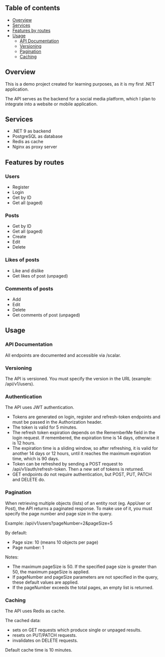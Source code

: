 ## Table of contents
- [Overview](#overview)
- [Services](#services)
- [Features by routes](#features-by-routes)
- [Usage](#usage)
    - [API Documentation](#api-documentation)
    - [Versioning](#versioning)
    - [Pagination](#pagination)
    - [Caching](#caching)

## Overview
This is a demo project created for learning purposes, as it is my first .NET application.

The API serves as the backend for a social media platform, which I plan to integrate into a website or mobile application.

## Services
- .NET 9 as backend
- PostgreSQL as database
- Redis as cache
- Nginx as proxy server

## Features by routes
### Users
- Register
- Login
- Get by ID
- Get all (paged)

### Posts
- Get by ID
- Get all (paged)
- Create
- Edit
- Delete

### Likes of posts
- Like and dislike
- Get likes of post (unpaged)

### Comments of posts
- Add
- Edit
- Delete
- Get comments of post (unpaged)

## Usage
### API Documentation
All endpoints are documented and accessible via /scalar.

### Versioning
The API is versioned. You must specify the version in the URL (example: /api/v1/users).

### Authentication
The API uses JWT authentication. 
- Tokens are generated on login, register and refresh-token endpoints and must be passed in the Authorization header.
- The token is valid for 5 minutes. 
- The refresh token expiration depends on the RememberMe field in the login request. If remembered, the expiration time is 14 days, otherwise it is 12 hours.
- The expiration time is a sliding window, so after refreshing, it is valid for another 14 days or 12 hours, until it reaches the maximum expiration time, which is 90 days.
- Token can be refreshed by sending a POST request to /api/v1/auth/refresh-token. Then a new set of tokens is returned.
- GET endpoints do not require authentication, but POST, PUT, PATCH and DELETE do.

### Pagination
When retrieving multiple objects (lists) of an entity root (eg. AppUser or Post), the API returns a paginated response.
To make use of it, you must specify the page number and page size in the query.

Example: /api/v1/users?pageNumber=2&pageSize=5

By default:
- Page size: 10 (means 10 objects per page)
- Page number: 1

Notes:
- The maximum pageSize is 50. If the specified page size is greater than 50, the maximum pageSize is applied.
- If pageNumber and pageSize parameters are not specified in the query, these default values are applied.
- If the pageNumber exceeds the total pages, an empty list is returned.

### Caching
The API uses Redis as cache.

The cached data:
- sets on GET requests which produce single or unpaged results.
- resets on PUT/PATCH requests.
- invalidates on DELETE requests.

Default cache time is 10 minutes.